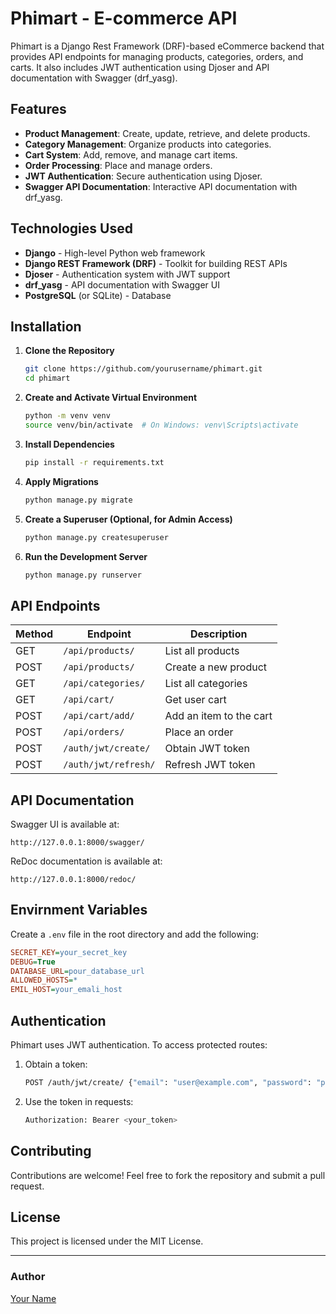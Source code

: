 # Phimart - E-commerce API

Phimart is a Django Rest Framework (DRF)-based eCommerce backend that provides API endpoints for managing products, categories, orders, and carts. It also includes JWT authentication using Djoser and API documentation with Swagger (drf_yasg).

## Features

- **Product Management**: Create, update, retrieve, and delete products.
- **Category Management**: Organize products into categories.
- **Cart System**: Add, remove, and manage cart items.
- **Order Processing**: Place and manage orders.
- **JWT Authentication**: Secure authentication using Djoser.
- **Swagger API Documentation**: Interactive API documentation with drf_yasg.

## Technologies Used

- **Django** - High-level Python web framework
- **Django REST Framework (DRF)** - Toolkit for building REST APIs
- **Djoser** - Authentication system with JWT support
- **drf_yasg** - API documentation with Swagger UI
- **PostgreSQL** (or SQLite) - Database

## Installation

1. **Clone the Repository**
   ```sh
   git clone https://github.com/yourusername/phimart.git
   cd phimart
   ```

2. **Create and Activate Virtual Environment**
   ```sh
   python -m venv venv
   source venv/bin/activate  # On Windows: venv\Scripts\activate
   ```

3. **Install Dependencies**
   ```sh
   pip install -r requirements.txt
   ```

4. **Apply Migrations**
   ```sh
   python manage.py migrate
   ```

5. **Create a Superuser (Optional, for Admin Access)**
   ```sh
   python manage.py createsuperuser
   ```

6. **Run the Development Server**
   ```sh
   python manage.py runserver
   ```

## API Endpoints

| Method | Endpoint                 | Description |
|--------|--------------------------|-------------|
| GET    | `/api/products/`         | List all products |
| POST   | `/api/products/`         | Create a new product |
| GET    | `/api/categories/`       | List all categories |
| GET    | `/api/cart/`             | Get user cart |
| POST   | `/api/cart/add/`         | Add an item to the cart |
| POST   | `/api/orders/`           | Place an order |
| POST   | `/auth/jwt/create/`      | Obtain JWT token |
| POST   | `/auth/jwt/refresh/`     | Refresh JWT token |

## API Documentation

Swagger UI is available at:
```
http://127.0.0.1:8000/swagger/
```

ReDoc documentation is available at:
```
http://127.0.0.1:8000/redoc/
```

## Envirnment Variables
Create a `.env` file in the root directory and add the following:
```ini
SECRET_KEY=your_secret_key
DEBUG=True
DATABASE_URL=pour_database_url
ALLOWED_HOSTS=*
EMIL_HOST=your_emali_host
```

## Authentication
Phimart uses JWT authentication. To access protected routes:

1. Obtain a token:
   ```sh
   POST /auth/jwt/create/ {"email": "user@example.com", "password": "password"}
   ```
2. Use the token in requests:
   ```sh
   Authorization: Bearer <your_token>
   ```

## Contributing

Contributions are welcome! Feel free to fork the repository and submit a pull request.

## License

This project is licensed under the MIT License.

____
### Author
[Your Name](https://github.com/yourusername)